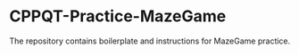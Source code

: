 # CPPQT-Practice-MazeGame
The repository contains boilerplate and instructions for MazeGame practice.
